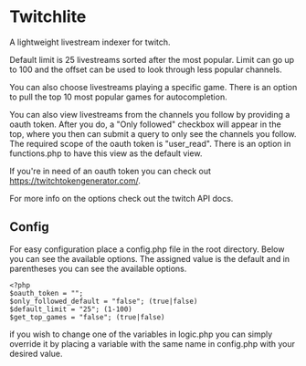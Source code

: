 # Twitchlite

A lightweight livestream indexer for twitch.

Default limit is 25 livestreams sorted after the most popular. Limit can go up to 100 and the offset can be used to look through less popular channels.

You can also choose livestreams playing a specific game. There is an option to pull the top 10 most popular games for autocompletion.

You can also view livestreams from the channels you follow by providing a oauth token. After you do, a "Only followed" checkbox will appear in the top, where you then can submit a query to only see the channels you follow. The required scope of the oauth token is "user_read". There is an option in functions.php to have this view as the default view.

If you're in need of an oauth token you can check out https://twitchtokengenerator.com/.

For more info on the options check out the twitch API docs.

## Config

For easy configuration place a config.php file in the root directory. Below you can see the available options. The assigned value is the default and in parentheses you can see the available options.

```
<?php
$oauth_token = "";
$only_followed_default = "false"; (true|false)
$default_limit = "25"; (1-100)
$get_top_games = "false"; (true|false)
```

if you wish to change one of the variables in logic.php you can simply override it by placing a variable with the same name in config.php with your desired value.